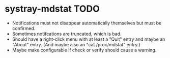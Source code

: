 systray-mdstat TODO
===================

* Notifications must not disappear automatically themselves but must
  be confirmed.
* Sometimes notifcations are truncated, which is bad.
* Should have a right-click menu with at least a "Quit" entry and
  maybe an "About" entry. (And maybe also an "cat /proc/mdstat"
  entry.)
* Maybe make configurable if check or verify should cause a warning.
